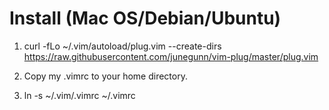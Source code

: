 # Install (Mac OS/Debian/Ubuntu)
1. curl -fLo ~/.vim/autoload/plug.vim --create-dirs \
    https://raw.githubusercontent.com/junegunn/vim-plug/master/plug.vim

2. Copy my .vimrc to your home directory.
3. ln -s ~/.vim/.vimrc ~/.vimrc
